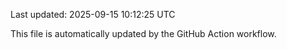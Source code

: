 Last updated: 2025-09-15 10:12:25 UTC

This file is automatically updated by the GitHub Action workflow.

